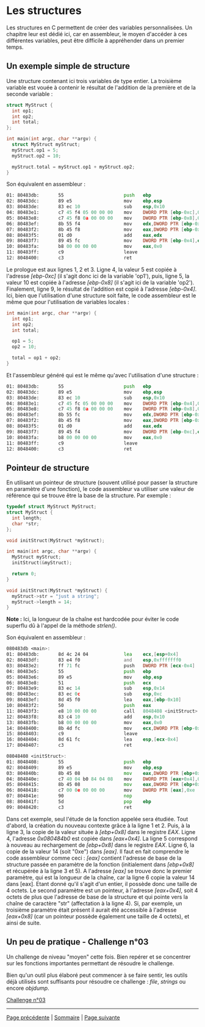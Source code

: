 # Les structures
Les structures en C permettent de créer des variables personnalisées. Un chapitre leur est dédié ici, car en assembleur, le moyen d'accéder à ces différentes variables, peut être difficile à appréhender dans un premier temps.

## Un exemple simple de structure
Une structure contenant ici trois variables de type entier. La troisième variable est vouée à contenir le résultat de l'addition de la première et de la seconde variable :
```c
struct MyStruct {
  int op1;
  int op2;
  int total;
};

int main(int argc, char **argv) {
  struct MyStruct myStruct;
  myStruct.op1 = 5;
  myStruct.op2 = 10;

  myStruct.total = myStruct.op1 + myStruct.op2;
}
```

Son équivalent en assembleur :
```asm
01: 80483db:       55                      push   ebp
02: 80483dc:       89 e5                   mov    ebp,esp
03: 80483de:       83 ec 10                sub    esp,0x10
04: 80483e1:       c7 45 f4 05 00 00 00    mov    DWORD PTR [ebp-0xc],0x5
05: 80483e8:       c7 45 f8 0a 00 00 00    mov    DWORD PTR [ebp-0x8],0xa
06: 80483ef:       8b 55 f4                mov    edx,DWORD PTR [ebp-0xc]
07: 80483f2:       8b 45 f8                mov    eax,DWORD PTR [ebp-0x8]
08: 80483f5:       01 d0                   add    eax,edx
09: 80483f7:       89 45 fc                mov    DWORD PTR [ebp-0x4],eax
10: 80483fa:       b8 00 00 00 00          mov    eax,0x0
11: 80483ff:       c9                      leave
12: 8048400:       c3                      ret
```

Le prologue est aux lignes 1, 2 et 3. Ligne 4, la valeur 5 est copiée à l'adresse _[ebp-0xc]_ (il s'agit donc ici de la variable 'op1'), puis, ligne 5, la valeur 10 est copiée à l'adresse _[ebp-0x8]_ (il s'agit ici de la variable 'op2'). Finalement, ligne 9, le résultat de l'addition est copié à l'adresse _[ebp-0x4]_. Ici, bien que l'utilisation d'une structure soit faite, le code assembleur est le même que pour l'utilisation de variables locales :
```c
int main(int argc, char **argv) {
  int op1;
  int op2;
  int total;

  op1 = 5;
  op2 = 10;

  total = op1 + op2;
}
```

Et l'assembleur généré qui est le même qu'avec l'utilisation d'une structure :
```asm
01: 80483db:       55                      push   ebp
02: 80483dc:       89 e5                   mov    ebp,esp
03: 80483de:       83 ec 10                sub    esp,0x10
04: 80483e1:       c7 45 fc 05 00 00 00    mov    DWORD PTR [ebp-0x4],0x5
05: 80483e8:       c7 45 f8 0a 00 00 00    mov    DWORD PTR [ebp-0x8],0xa
06: 80483ef:       8b 55 fc                mov    edx,DWORD PTR [ebp-0x4]
07: 80483f2:       8b 45 f8                mov    eax,DWORD PTR [ebp-0x8]
08: 80483f5:       01 d0                   add    eax,edx
09: 80483f7:       89 45 f4                mov    DWORD PTR [ebp-0xc],eax
10: 80483fa:       b8 00 00 00 00          mov    eax,0x0
11: 80483ff:       c9                      leave
12: 8048400:       c3                      ret
```

## Pointeur de structure
En utilisant un pointeur de structure (souvent utilisé pour passer la structure en paramètre d'une fonction), le code assembleur va utiliser une valeur de référence qui se trouve être la base de la structure. Par exemple :
```c
typedef struct MyStruct MyStruct;
struct MyStruct {
  int length;
  char *str;
};

void initStruct(MyStruct *myStruct);

int main(int argc, char **argv) {
  MyStruct myStruct;
  initStruct(&myStruct);

  return 0;
}

void initStruct(MyStruct *myStruct) {
  myStruct->str = "just a string";
  myStruct->length = 14;
}
```
**Note :** Ici, la longueur de la chaîne est hardcodée pour éviter le code superflu dû à l'appel de la méthode _strlen()_.

Son équivalent en assembleur :
```asm
080483db <main>:
01: 80483db:       8d 4c 24 04             lea    ecx,[esp+0x4]
02: 80483df:       83 e4 f0                and    esp,0xfffffff0
03: 80483e2:       ff 71 fc                push   DWORD PTR [ecx-0x4]
04: 80483e5:       55                      push   ebp
05: 80483e6:       89 e5                   mov    ebp,esp
06: 80483e8:       51                      push   ecx
07: 80483e9:       83 ec 14                sub    esp,0x14
08: 80483ec:       83 ec 0c                sub    esp,0xc
09: 80483ef:       8d 45 f0                lea    eax,[ebp-0x10]
10: 80483f2:       50                      push   eax
11: 80483f3:       e8 10 00 00 00          call   8048408 <initStruct>
12: 80483f8:       83 c4 10                add    esp,0x10
13: 80483fb:       b8 00 00 00 00          mov    eax,0x0
14: 8048400:       8b 4d fc                mov    ecx,DWORD PTR [ebp-0x4]
15: 8048403:       c9                      leave
16: 8048404:       8d 61 fc                lea    esp,[ecx-0x4]
17: 8048407:       c3                      ret

08048408 <initStruct>:
01: 8048408:       55                      push   ebp
02: 8048409:       89 e5                   mov    ebp,esp
03: 804840b:       8b 45 08                mov    eax,DWORD PTR [ebp+0x8]
04: 804840e:       c7 40 04 b0 84 04 08    mov    DWORD PTR [eax+0x4],0x80484b0
05: 8048415:       8b 45 08                mov    eax,DWORD PTR [ebp+0x8]
06: 8048418:       c7 00 0e 00 00 00       mov    DWORD PTR [eax],0xe
07: 804841e:       90                      nop
08: 804841f:       5d                      pop    ebp
09: 8048420:       c3                      ret
```

Dans cet exemple, seul l'étude de la fonction appelée sera étudiée. Tout d'abord, la création du nouveau contexte grâce à la ligne 1 et 2. Puis, à la ligne 3, la copie de la valeur située à _[ebp+0x8]_ dans le registre _EAX_. Ligne 4, l'adresse _0x080484b0_ est copiée dans _[eax+0x4]_. La ligne 5 correspond à nouveau au rechargement de _[ebp+0x8]_ dans le registre _EAX_. Ligne 6, la copie de la valeur 14 (soit "0xe") dans _[eax]_. Il faut en fait comprendre le code assembleur comme ceci : _[eax]_ contient l'adresse de base de la structure passée en paramètre de la fonction (initialement dans _[ebp+0x8]_ et récupérée à la ligne 3 et 5). A l'adresse _[eax]_ se trouve donc le premier paramètre, qui est la longueur de la chaîne, car la ligne 6 copie la valeur 14 dans [eax]. Etant donné qu'il s'agit d'un entier, il possède donc une taille de 4 octets. Le second paramètre est un pointeur, à l'adresse _[eax+0x4]_, soit 4 octets de plus que l'adresse de base de la structure et qui pointe vers la chaîne de caractère "str" (affectation à la ligne 4). Si, par exemple, un troisième paramètre était présent il aurait été accessible à l'adresse _[eax+0x8]_ (car un pointeur possède également une taille de 4 octets), et ainsi de suite.

## Un peu de pratique - Challenge n°03
Un challenge de niveau "moyen" cette fois. Bien repérer et se concentrer sur les fonctions importantes permettant de résoudre le challenge.

Bien qu'un outil plus élaboré peut commencer à se faire sentir, les outils déjà utilisés sont suffisants pour résoudre ce challenge : _file_, _strings_ ou encore _objdump_.

[Challenge n°03](../../challenges/architecture-x86-x86_64/un_peu_de_pratique-challenge_03/README.md)

---

[Page précédente](09.Les-fonctions.md) | [Sommaire](../../README.md) | [Page suivante](11.De_x86_a_x64.md)